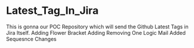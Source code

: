 # Latest_Tag_In_Jira
This is gonna our POC Repository which will send the Github Latest Tags in Jira Itself.
Adding Flower Bracket
Adding 
Removing One Logic
Mail Added 
Sequesnce Changes 
